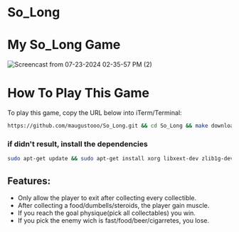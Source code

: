 # So_Long

# My So_Long Game
![Screencast from 07-23-2024 02-35-57 PM (2)](https://github.com/user-attachments/assets/963aec88-cac0-4fe4-8219-fe8f90f93d8b)



# How To Play This Game

To play this game, copy the URL below into iTerm/Terminal:

```bash
https://github.com/maugustooo/So_Long.git && cd So_Long && make download && make && ./so_long maps/map.ber
```

### if didn't result, install the dependencies
```bash
sudo apt-get update && sudo apt-get install xorg libxext-dev zlib1g-dev libbsd-dev
```

## Features:
- Only allow the player to exit after collecting every collectible.
- After collecting a food/dumbells/steroids, the player gain muscle.
- If you reach the goal physique(pick all collectables) you win.
- If you pick the enemy wich is fast/food/beer/cigarretes, you lose.
